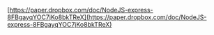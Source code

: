 [https://paper.dropbox.com/doc/NodeJS-express-8FBgayqYOC7jKo8bkTReX](https://paper.dropbox.com/doc/NodeJS-express-8FBgayqYOC7jKo8bkTReX)
